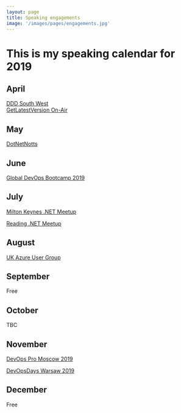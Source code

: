 ```yaml
---
layout: page
title: Speaking engagements
image: '/images/pages/engagements.jpg'
---
```


# This is my speaking calendar for 2019

April
---
[DDD South West](https://dddsouthwest.com/agenda/141)  
[GetLatestVersion On-Air](https://www.eventbrite.it/e/getlatestversion-on-air-april-2019-tickets-597218787470)

May
---
[DotNetNotts](https://www.meetup.com/dotnetnotts/events/261020929/)

June
---
[Global DevOps Bootcamp 2019](https://www.eventbrite.com/e/global-devops-bootcamp-london-tickets-57006772792)

July
---
[Milton Keynes .NET Meetup](https://www.meetup.com/Milton-Keynes-NET-Meetup-Group/events/260338877/)

[Reading .NET Meetup](https://www.meetup.com/en-AU/Reading-NET-Meetup/events/262673893/)

August
---
[UK Azure User Group](https://www.meetup.com/UKAzureUserGroup/events/262728374/)

September
---
Free

October
---
TBC

November
---
[DevOps Pro Moscow 2019](https://www.devopspro.ru/en/matteo-emili/)

[DevOpsDays Warsaw 2019](https://devopsdays.pl/bio/#id=41310)

December
---
Free
